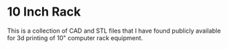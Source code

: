 # 10 Inch Rack

This is a collection of CAD and STL files that I have found publicly available for 3d printing of 10" computer rack equipment.